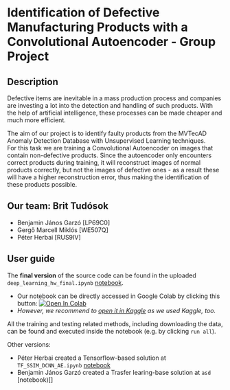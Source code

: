 # Identification of Defective Manufacturing Products with a Convolutional Autoencoder - Group Project
## Description

Defective items are inevitable in a mass production process and companies are investing a lot into the detection and handling of such products. With the help of artificial intelligence, these processes can be made cheaper and much more efficient.  

The aim of our project is to identify faulty products from the MVTecAD Anomaly Detection Database with Unsupervised Learning techniques.  
For this task we are training a Convolutional Autoencoder on images that contain non-defective products. Since the autoencoder only encounters correct products during  training, it will reconstruct images of normal products correctly, but not the images of defective ones - as a result these will have a higher reconstruction error, thus making the identification of these products possible.


## Our team: Brit Tudósok


- Benjamin János Garzó [LP69C0]
- Gergő Marcell Miklós [WE507Q]
- Péter Herbai [RUS9IV]


## User guide

The __final version__ of the source code can be found in the uploaded `deep_learning_hw_final.ipynb` [notebook](https://github.com/idkjustletmeregister/VITMAV45-Brit_tudosok/blob/master/deep_learning_hw_final.ipynb).  

- Our notebook can be directly accessed in Google Colab by clicking this button:
[![Open In Colab](https://colab.research.google.com/assets/colab-badge.svg)](https://colab.research.google.com/drive/1EEiczxAIUcx9nJNamHQ8Fp0j2JjWRmzn?usp=sharing)
- _However, we recommend to [open it in Kaggle](https://www.kaggle.com/code/miklosgergely/deep-learning-hw-milestone-1-d45557?scriptVersionId=113550262) as we used Kaggle, too._

All the training and testing related methods, including downloading the data, can be found and executed inside the notebook (e.g. by clicking `run all`).

Other versions:
- Péter Herbai created a Tensorflow-based solution at `TF_SSIM_DCNN_AE.ipynb` [notebook](https://github.com/idkjustletmeregister/VITMAV45-Brit_tudosok/blob/master/TF_SSIM_DCNN_AE.ipynb)
- Benjamin János Garzó created a Trasfer learing-base solution at `asd` [notebook)[]

